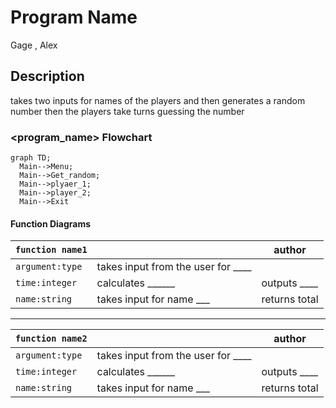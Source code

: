 # Program Name
Gage , Alex

## <Number Guessing Game> Description
takes two inputs for names of the players and then generates a random number then the players take turns guessing the number 

### <program_name> Flowchart
```mermaid
graph TD;
  Main-->Menu;
  Main-->Get_random;
  Main-->plyaer_1;
  Main-->player_2;
  Main-->Exit
```

#### Function Diagrams

| `function name1`    |               |  author     |
| ------------------ | ------------- | ------------ |
| `argument:type`    | takes input from the user for ____  |              |
| `time:integer`     | calculates ______  | outputs ____             |
| `name:string`      | takes input for name ___ | returns total |
***
| `function name2`    |               |     author   |
| ------------------ | ------------- | ------------ |
| `argument:type`    | takes input from the user for ____  |              |
| `time:integer`     | calculates ______  | outputs ____             |
| `name:string`      | takes input for name ___ | returns total |
